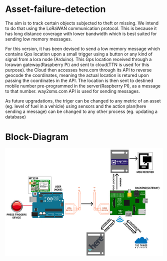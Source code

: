 # Asset-failure-detection
The aim is to track certain objects subjected to theft or missing. We intend to do that using the LoRaWAN communication protocol. This is because it has long distance coverage with lower bandwidth which is best suited for sending low memory messages. 

For this version, it has been devised to send a low memory message which contains Gps location upon a small trigger using a button or any kind of signal from a lora node (Arduino). This Gps location received through a lorawan gateway(Raspberry Pi) and sent to cloud(TTN is used for this purpose). the Cloud then accesses here.com through its API to reverse geocode the coordinates, meaning the actual location is retured upon passing the coordinates in the API. The location is then sent to destined mobile number pre-programmed in the server(Raspberry PI), as a message to that number. way2sms.com API is used for sending messages.

As future upgradations, the triger can be changed to any metric of an asset (eg. level of fuel in a vehicle) using sensors and the action plan(here sending a message) can be changed to any other process (eg. updating a database)

# Block-Diagram

![](images/Picture1.png)

